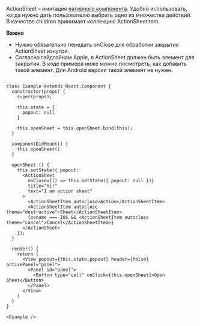 ActionSheet – имитация [нативного компонента](https://developer.apple.com/ios/human-interface-guidelines/views/action-sheets/). Удобно использовать, когда нужно дать пользователю выбрать одно из множества действий.
В качестве children принимает коллекцию ActionSheetItem.

**Важно**

* Нужно обязательно передать onClose для обработки закрытия ActionSheet изнутри.
* Согласно гайдлайнам Apple, в ActionSheet должен быть элемент для закрытия.
В коде примера ниже можно посмотреть, как добавить такой элемент.
Для Android версии такой элемент не нужен.

```

class Example extends React.Component {
  constructor(props) {
    super(props);

    this.state = {
      popout: null
    }

    this.openSheet = this.openSheet.bind(this);
  }

  componentDidMount() {
    this.openSheet()
  }

  openSheet () {
    this.setState({ popout:
      <ActionSheet
        onClose={() => this.setState({ popout: null })}
        title="Hi!"
        text="I am action sheet"
      >
        <ActionSheetItem autoclose>Action</ActionSheetItem>
        <ActionSheetItem autoclose theme="destructive">Sheet</ActionSheetItem>
        {osname === IOS && <ActionSheetItem autoclose theme="cancel">Cancel</ActionSheetItem>}
      </ActionSheet>
    });
  }

  render() {
    return (
      <View popout={this.state.popout} header={false} activePanel="panel">
        <Panel id="panel">
          <Button type="cell" onClick={this.openSheet}>Open Sheet</Button>
        </Panel>
      </View>
    )
  }
}

<Example />
```
